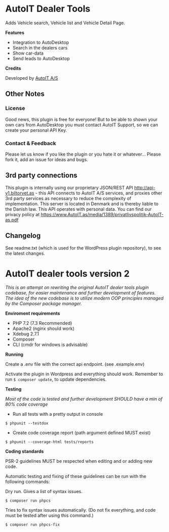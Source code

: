 # AutoIT Dealer Tools

Adds Vehicle search, Vehicle list and Vehicle Detail Page.

**Features**

* Integration to AutoDesktop
* Search in the dealers cars
* Show car-data
* Send leads to AutoDesktop


**Credits**

Developed by [AutoIT A/S](https://biltorvet.as)


## Other Notes
### License
Good news, this plugin is free for everyone! But to be able to shown your own cars from AutoDesktop you must contact AutoIT Support, so we can create your personal API Key.


### Contact & Feedback
Please let us know if you like the plugin or you hate it or whatever... Please fork it, add an issue for ideas and bugs.

## 3rd party connections
This plugin is internally using our proprietary JSON/REST API http://api-v1.biltorvet.as - this API connects to AutoIT A/S services, and proxies other 3rd party services as necessary to reduce the complexity of implementation. This server is located in Denmark and is thereby liable to the Danish law. This API operates with personal data. You can find our privacy policy at https://www.AutoIT.as/media/1389/privatlivspolitik-AutoIT-as.pdf

## Changelog
See readme.txt (which is used for the WordPress plugin repository), to see the latest changes.

# AutoIT dealer tools version 2

*This is an attempt on rewriting the original AutoIT dealer tools plugin codebase, 
for easier maintenance and further development of features.
The idea of the new codebase is to utilize modern OOP principles managed by the Composer package manager.*

**Enviroment requirements**
- PHP 7.2 (7.3 Recommended)
- Apache2 (nginx should work)
- Xdebug 2.7.1
- Composer
- CLI (cmdr for windows is advisable)

**Running**

Create a .env file with the correct api endpoint. (see .example.env)

Activate the plugin in Wordpress and everything should work.
Remember to run `$ composer update`, to update dependencies.

**Testing**

*Most of the code is tested and further development SHOULD have a min of 80% code coverage*

- Run all tests with a pretty output in console

`$ phpunit --testdox`

- Create code coverage report (path argument defined MUST exist)

`$ phpunit --coverage-html tests/reports`

**Coding standards**

PSR-2 guidelines MUST be respected when editing and or adding new code. 

Automatic testing and fixing of these guidelines can be run with the following commands:

Dry run. Gives a list of syntax issues.

`$ composer run phpcs`

Tries to fix syntax issues automatically. (Do not fix everything, and code must be tested after using this command.)

`$ composer run phpcs-fix` 

